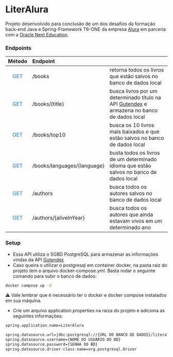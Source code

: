 # LiterAlura

Projeto desenvolvido para conclusão de um dos desafios da formação back-end Java e Spring-Framework T6-ONE da empresa [Alura](https://www.alura.com.br/) em parceria com a [Oracle Next Education](https://www.oracle.com/br/education/oracle-next-education/).

### Endpoints

|                  Método                  | Endpoint                    |                                                                                                                    |
|:----------------------------------------:|:----------------------------|--------------------------------------------------------------------------------------------------------------------|
| <span style="color: #1F78D1;">GET</span> | /books                      | retorna todos os livros que estão salvos no banco de dados local                                                   |
| <span style="color: #1F78D1;">GET</span> | /books/{title}              | busca livros por um determinado título na API [Gutendex](https://gutendex.com/) e armazena no banco de dados local |
| <span style="color: #1F78D1;">GET</span> | /books/top10                | busca os 10 livros mais baixados e que estão salvos no banco de dados local                                        |
| <span style="color: #1F78D1;">GET</span> | /books/languages/{language} | busta todos os livros de um determinado idioma que estão salvos no banco de dados local                            |
| <span style="color: #1F78D1;">GET</span> | /authors                    | busca todos os autores salvos no banco de dados local                                                              |
| <span style="color: #1F78D1;">GET</span> | /authors/{aliveInYear}      | busca todos os autores que ainda estavam vivos em um determinado ano                                               |

### Setup
- Essa API utiliza o SGBD PostgreSQL para armazenar as informações vindas da API [Gutendex](https://gutendex.com/)
- Caso queira o utilizar o postgresql em container docker, na pasta raiz do projeto tem o arquivo docker-compose.yml. Basta rodar o seguinte comando para subir o banco de dados:
```bash
docker compose up -d 
```
⚠ Vale lembrar que é necessário ter o docker e docker compose instalados em sua máquina.
- Crie um arquivo application.properties na raiza do projeto e adiciona as seguintes informações:
```bash
spring.application.name=LiterAlura

spring.datasource.url=jdbc:postgresql://{URL DO BANCO DE DADOS}/literalura_db
spring.datasource.username={NOME DO USUÁRIO DO BD}
spring.datasource.password={SENHA DO BD}
spring.datasource.driver-class-name=org.postgresql.Driver 
```
